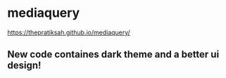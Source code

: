 # mediaquery

https://thepratiksah.github.io/mediaquery/

## New code containes dark theme and a better ui design!

